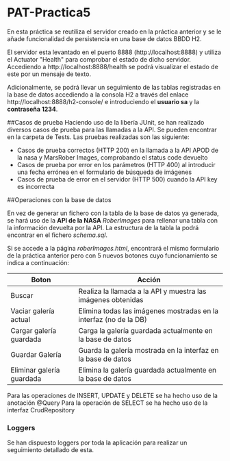 # PAT-Practica5

En esta práctica se reutiliza el servidor creado en la práctica anterior y se le añade funcionalidad de persistencia en una base de datos BBDD H2.

El servidor esta levantado en el puerto 8888 (http://localhost:8888) y utiliza el Actuator "Health" para comprobar el estado de dicho servidor. Accediendo a http://localhost:8888/health se podrá visualizar el estado de este por un mensaje de texto.

Adicionalmente, se podrá llevar un seguimiento de las tablas registradas en la base de datos accediendo a la consola H2 a través del enlace http://localhost:8888/h2-console/ e introduciendo el **usuario sa** y la **contraseña 1234**.

##Casos de prueba
Haciendo uso de la libería JUnit, se han realizado diversos casos de prueba para las llamadas a la API. Se pueden encontrar en la carpeta de Tests.
Las pruebas realizadas son las siguiente:

- Casos de prueba correctos (HTTP 200) en la llamada a la API APOD de la nasa y MarsRober Images, comprobando el status code devuelto
- Casos de prueba por error en los parámetros (HTTP 400) al introducir una fecha errónea en el formulario de búsqueda de imágenes
- Casos de prueba de error en el servidor (HTTP 500) cuando la API key es incorrecta

##Operaciones con la base de datos

En vez de generar un fichero con la tabla de la base de datos ya generada, se hará uso de la **API de la NASA** *RoberImages* para rellenar una tabla con la información devuelta por la API. La estructura de la tabla la podrá encontrar en el fichero *schema.sql*. 

Si se accede a la página *roberImages.html*, encontrará el mismo formulario de la práctica anterior pero con 5 nuevos botones cuyo funcionamiento se indica a continuación:

| Boton | Acción |
| ------ | ------ |
| Buscar | Realiza la llamada a la API y muestra las imágenes obtenidas |
| Vaciar galería actual | Elimina todas las imágenes mostradas en la interfaz (no de la DB) |
| Cargar galería guardada | Carga la galería guardada actualmente en la base de datos |
| Guardar Galería | Guarda la galería mostrada en la interfaz en la base de datos |
| Eliminar galería guardada | Elimina la galería guardada actualmente en la base de datos |

Para las operaciones de INSERT, UPDATE y DELETE se ha hecho uso de la anotación @Query
Para la operación de SELECT se ha hecho uso de la interfaz CrudRepository

### Loggers
Se han dispuesto loggers por toda la aplicación para realizar un seguimiento detallado de esta.
